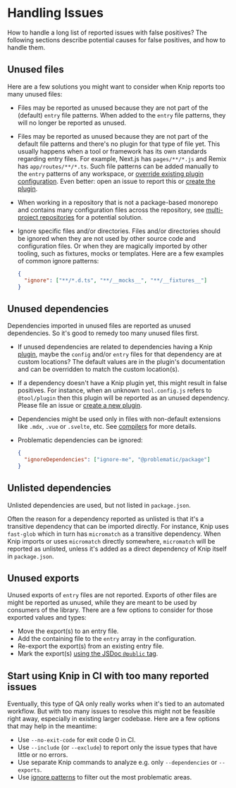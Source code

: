 # Handling Issues

How to handle a long list of reported issues with false positives? The following sections describe potential causes for
false positives, and how to handle them.

## Unused files

Here are a few solutions you might want to consider when Knip reports too many unused files:

- Files may be reported as unused because they are not part of the (default) `entry` file patterns. When added to the
  `entry` file patterns, they will no longer be reported as unused.

- Files may be reported as unused because they are not part of the default file patterns and there's no plugin for that
  type of file yet. This usually happens when a tool or framework has its own standards regarding entry files. For
  example, Next.js has `pages/**/*.js` and Remix has `app/routes/**/*.ts`. Such file patterns can be added manually to
  the `entry` patterns of any workspace, or [override existing plugin configuration][1]. Even better: open an issue to
  report this or [create the plugin][2].

- When working in a repository that is not a package-based monorepo and contains many configuration files across the
  repository, see [multi-project repositories][3] for a potential solution.

- Ignore specific files and/or directories. Files and/or directories should be ignored when they are not used by other
  source code and configuration files. Or when they are magically imported by other tooling, such as fixtures, mocks or
  templates. Here are a few examples of common ignore patterns:

  ```json
  {
    "ignore": ["**/*.d.ts", "**/__mocks__", "**/__fixtures__"]
  }
  ```

## Unused dependencies

Dependencies imported in unused files are reported as unused dependencies. So it's good to remedy too many unused files
first.

- If unused dependencies are related to dependencies having a Knip [plugin][4], maybe the `config` and/or `entry` files
  for that dependency are at custom locations? The default values are in the plugin's documentation and can be
  overridden to match the custom location(s).

- If a dependency doesn't have a Knip plugin yet, this might result in false positives. For instance, when an unknown
  `tool.config.js` refers to `@tool/plugin` then this plugin will be reported as an unused dependency. Please file an
  issue or [create a new plugin][2].

- Dependencies might be used only in files with non-default extensions like `.mdx`, `.vue` or `.svelte`, etc. See
  [compilers][5] for more details.

- Problematic dependencies can be ignored:

  ```json
  {
    "ignoreDependencies": ["ignore-me", "@problematic/package"]
  }
  ```

## Unlisted dependencies

Unlisted dependencies are used, but not listed in `package.json`.

Often the reason for a dependency reported as unlisted is that it's a transitive dependency that can be imported
directly. For instance, Knip uses `fast-glob` which in turn has `micromatch` as a transitive dependency. When Knip
imports or uses `micromatch` directly somewhere, `micromatch` will be reported as unlisted, unless it's added as a
direct dependency of Knip itself in `package.json`.

## Unused exports

Unused exports of `entry` files are not reported. Exports of other files are might be reported as unused, while they are
meant to be used by consumers of the library. There are a few options to consider for those exported values and types:

- Move the export(s) to an entry file.
- Add the containing file to the `entry` array in the configuration.
- Re-export the export(s) from an existing entry file.
- Mark the export(s) [using the JSDoc `@public` tag][6].

## Start using Knip in CI with too many reported issues

Eventually, this type of QA only really works when it's tied to an automated workflow. But with too many issues to
resolve this might not be feasible right away, especially in existing larger codebase. Here are a few options that may
help in the meantime:

- Use `--no-exit-code` for exit code 0 in CI.
- Use `--include` (or `--exclude`) to report only the issue types that have little or no errors.
- Use separate Knip commands to analyze e.g. only `--dependencies` or `--exports`.
- Use [ignore patterns][7] to filter out the most problematic areas.

[1]: ../README.md#override-plugin-configuration
[2]: ./writing-a-plugin.md
[3]: ../README.md#multi-project-repositories
[4]: ../README.md#plugins
[5]: ./compilers.md
[6]: ../README.md#public-exports
[7]: ../README.md#ignore
